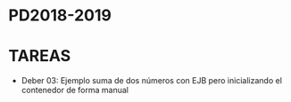 # PD2018-2019

# TAREAS

- Deber 03: Ejemplo suma de dos números con EJB pero inicializando el contenedor de forma manual
